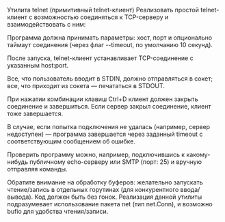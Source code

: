 Утилита telnet (примитивный telnet-клиент)
Реализовать простой telnet-клиент с возможностью соединяться к TCP-серверу и взаимодействовать с ним:

Программа должна принимать параметры: хост, порт и опционально таймаут соединения (через флаг --timeout, по умолчанию 10 секунд).

После запуска, telnet-клиент устанавливает TCP-соединение с указанным host:port.

Все, что пользователь вводит в STDIN, должно отправляться в сокет; все, что приходит из сокета — печататься в STDOUT.

При нажатии комбинации клавиш Ctrl+D клиент должен закрыть соединение и завершиться. Если сервер закрыл соединение, клиент тоже завершается.

В случае, если попытка подключения не удалась (например, сервер недоступен) — программа завершается через заданный timeout с соответствующим сообщением об ошибке.

Проверить программу можно, например, подключившись к какому-нибудь публичному echo-серверу или SMTP (порт: 25) и вручную отправляя команды.

Обратите внимание на обработку буферов: желательно запускать чтение/запись в отдельных горутинах (для конкурентного ввода/вывода). Код должен быть без гонок. Реализация данной утилиты подразумевает использование пакета net (тип net.Conn), и возможно bufio для удобства чтения/записи.